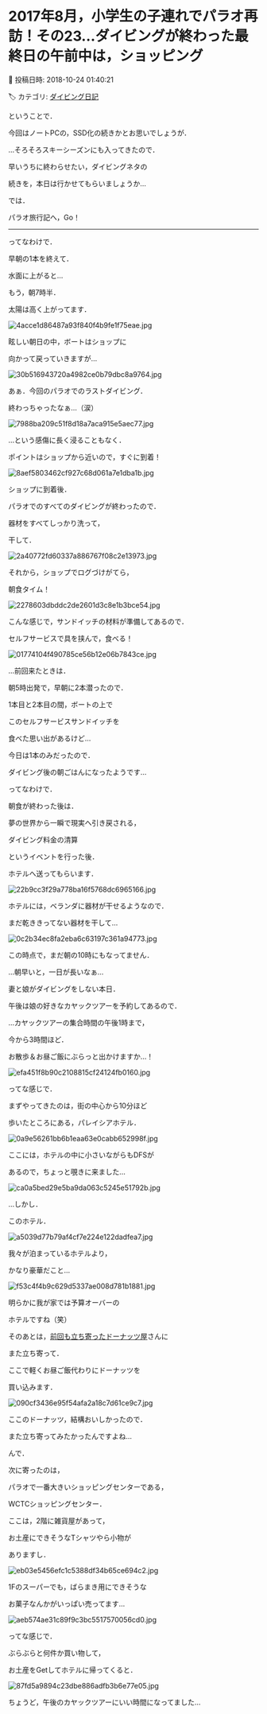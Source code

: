 # 2017年8月，小学生の子連れでパラオ再訪！その23…ダイビングが終わった最終日の午前中は，ショッピング

📅 投稿日時: 2018-10-24 01:40:21

🏷️ カテゴリ: [ダイビング日記](ce3a7a8d424d112fce83ee85c81a0e344.md)

ということで．


今回はノートPCの，SSD化の続きかとお思いでしょうが．


…そろそろスキーシーズンにも入ってきたので．


早いうちに終わらせたい，ダイビングネタの


続きを，本日は行かせてもらいましょうか…





では．


パラオ旅行記へ，Go！


----





ってなわけで．


早朝の1本を終えて．


水面に上がると…


もう，朝7時半．


太陽は高く上がってます．




![4acce1d86487a93f840f4b9fe1f75eae.jpg](images/4acce1d86487a93f840f4b9fe1f75eae.jpg)




眩しい朝日の中，ボートはショップに


向かって戻っていきますが…




![30b516943720a4982ce0b79dbc8a9764.jpg](images/30b516943720a4982ce0b79dbc8a9764.jpg)




あぁ．今回のパラオでのラストダイビング．


終わっちゃったなぁ…（涙）




![7988ba209c51f8d18a7aca915e5aec77.jpg](images/7988ba209c51f8d18a7aca915e5aec77.jpg)




…という感傷に長く浸ることもなく．


ポイントはショップから近いので，すぐに到着！




![8aef5803462cf927c68d061a7e1dba1b.jpg](images/8aef5803462cf927c68d061a7e1dba1b.jpg)




ショップに到着後．


パラオでのすべてのダイビングが終わったので．


器材をすべてしっかり洗って，


干して．




![2a40772fd60337a886767f08c2e13973.jpg](images/2a40772fd60337a886767f08c2e13973.jpg)







それから，ショップでログづけがてら，


朝食タイム！




![2278603dbddc2de2601d3c8e1b3bce54.jpg](images/2278603dbddc2de2601d3c8e1b3bce54.jpg)




こんな感じで，サンドイッチの材料が準備してあるので．


セルフサービスで具を挟んで，食べる！




![01774104f490785ce56b12e06b7843ce.jpg](images/01774104f490785ce56b12e06b7843ce.jpg)




…前回来たときは．


朝5時出発で，早朝に2本潜ったので．


1本目と2本目の間，ボートの上で


このセルフサービスサンドイッチを


食べた思い出があるけど…


今日は1本のみだったので．


ダイビング後の朝ごはんになったようです…





ってなわけで．


朝食が終わった後は．


夢の世界から一瞬で現実へ引き戻される，


ダイビング料金の清算


というイベントを行った後．


ホテルへ送ってもらいます．




![22b9cc3f29a778ba16f5768dc6965166.jpg](images/22b9cc3f29a778ba16f5768dc6965166.jpg)







ホテルには，ベランダに器材が干せるようなので．


まだ乾ききってない器材を干して…




![0c2b34ec8fa2eba6c63197c361a94773.jpg](images/0c2b34ec8fa2eba6c63197c361a94773.jpg)




この時点で，まだ朝の10時にもなってません．


…朝早いと，一日が長いなぁ…





妻と娘がダイビングをしない本日．


午後は娘の好きなカヤックツアーを予約してあるので．


…カヤックツアーの集合時間の午後1時まで，


今から3時間ほど．


お散歩＆お昼ご飯にぶらっと出かけますか…！




![efa451f8b90c2108815cf24124fb0160.jpg](images/efa451f8b90c2108815cf24124fb0160.jpg)




ってな感じで．


まずやってきたのは，街の中心から10分ほど


歩いたところにある，パレイシアホテル．




![0a9e56261bb6b1eaa63e0cabb652998f.jpg](images/0a9e56261bb6b1eaa63e0cabb652998f.jpg)




ここには，ホテルの中に小さいながらもDFSが


あるので，ちょっと覗きに来ました…




![ca0a5bed29e5ba9da063c5245e51792b.jpg](images/ca0a5bed29e5ba9da063c5245e51792b.jpg)




…しかし．


このホテル．




![a5039d77b79af4cf7e224e122dadfea7.jpg](images/a5039d77b79af4cf7e224e122dadfea7.jpg)




我々が泊まっているホテルより，


かなり豪華だこと…




![f53c4f4b9c629d5337ae008d781b1881.jpg](images/f53c4f4b9c629d5337ae008d781b1881.jpg)




明らかに我が家では予算オーバーの


ホテルですね（笑）





そのあとは，[前回も立ち寄ったドーナッツ屋](ec19184284d1555ef32e7bef1b99ffa89.md)さんに


また立ち寄って．


ここで軽くお昼ご飯代わりにドーナッツを


買い込みます．




![090cf3436e95f54afa2a18c7d61ce9c7.jpg](images/090cf3436e95f54afa2a18c7d61ce9c7.jpg)




ここのドーナッツ，結構おいしかったので．


また立ち寄ってみたかったんですよね…





んで．


次に寄ったのは，


パラオで一番大きいショッピングセンターである，


WCTCショッピングセンター．


ここは，2階に雑貨屋があって，


お土産にできそうなTシャツやら小物が


ありますし．




![eb03e5456efc1c5388df34b65ce694c2.jpg](images/eb03e5456efc1c5388df34b65ce694c2.jpg)




1Fのスーパーでも，ばらまき用にできそうな


お菓子なんかがいっぱい売ってます…




![aeb574ae31c89f9c3bc5517570056cd0.jpg](images/aeb574ae31c89f9c3bc5517570056cd0.jpg)




ってな感じで．


ぶらぶらと何件か買い物して，


お土産をGetしてホテルに帰ってくると．




![87fd5a9894c23dbe886adfb3b6e77e05.jpg](images/87fd5a9894c23dbe886adfb3b6e77e05.jpg)




ちょうど，午後のカヤックツアーにいい時間になってました…
